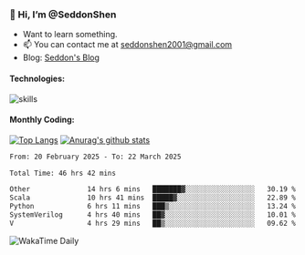 ### 👋 Hi, I’m @SeddonShen
- Want to learn something.
- 📫 You can contact me at seddonshen2001@gmail.com
- Blog: [Seddon's Blog](https://seddonshen.github.io/)
#### Technologies:

![skills](https://skillicons.dev/icons?i=scala,js,html,css,bootstrap,jquery,c,cpp,cloudflare,django,docker,flask,git,github,githubactions,linux,latex,mysql,nodejs,ps,php,pr,py,raspberrypi,redis,unreal,v,vscode,vue,bash)

#### Monthly Coding:
[![Top Langs](https://github-readme-stats.vercel.app/api/top-langs?username=seddonshen&show_icons=true&locale=en&layout=compact&hide=html&langs_count=8)](https://github.com/SeddonShen/)
[![Anurag's github stats](https://github-readme-stats.vercel.app/api?username=SeddonShen&count_private=true&show_icons=true)](https://github.com/anuraghazra/github-readme-stats)
<!--START_SECTION:waka-->

```txt
From: 20 February 2025 - To: 22 March 2025

Total Time: 46 hrs 42 mins

Other              14 hrs 6 mins   ███████▓░░░░░░░░░░░░░░░░░   30.19 %
Scala              10 hrs 41 mins  █████▓░░░░░░░░░░░░░░░░░░░   22.89 %
Python             6 hrs 11 mins   ███▒░░░░░░░░░░░░░░░░░░░░░   13.24 %
SystemVerilog      4 hrs 40 mins   ██▓░░░░░░░░░░░░░░░░░░░░░░   10.01 %
V                  4 hrs 29 mins   ██▒░░░░░░░░░░░░░░░░░░░░░░   09.62 %
```

<!--END_SECTION:waka-->

![WakaTime Daily](https://wakatime.com/share/@seddon2001/61a7e342-5f12-4fea-bf92-1fac161e97d6.svg)
<!---
SeddonShen/SeddonShen is a ✨ special ✨ repository because its `README.md` (this file) appears on your GitHub profile.
You can click the Preview link to take a look at your changes.
--->

